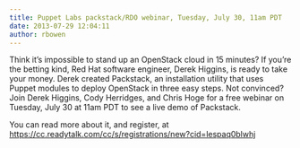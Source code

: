 ```yaml
---
title: Puppet Labs packstack/RDO webinar, Tuesday, July 30, 11am PDT
date: 2013-07-29 12:04:11
author: rbowen
---
```


Think it’s impossible to stand up an OpenStack cloud in 15 minutes? If you’re the betting kind, Red Hat software engineer, Derek Higgins, is ready to take your money. Derek created Packstack, an installation utility that uses Puppet modules to deploy OpenStack in three easy steps. Not convinced? Join Derek Higgins, Cody Herridges, and Chris Hoge for a free webinar on Tuesday, July 30 at 11am PDT to see a live demo of Packstack.

You can read more about it, and register, at https://cc.readytalk.com/cc/s/registrations/new?cid=lespaq0blwhj